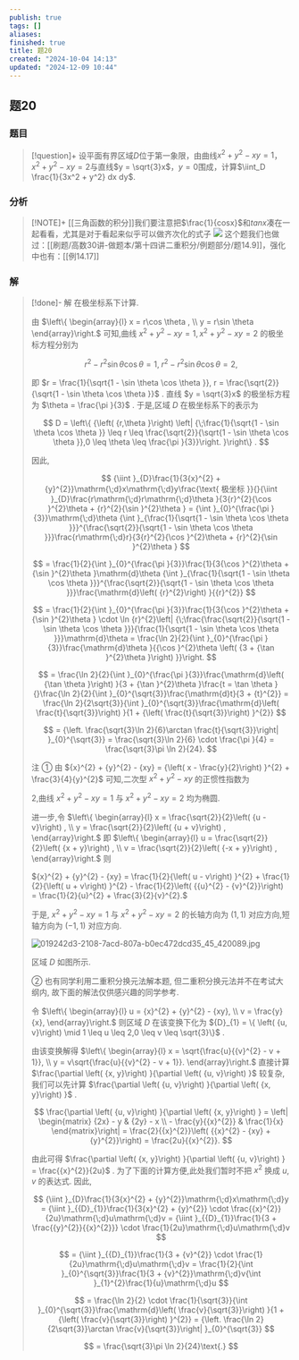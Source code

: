```yaml
---
publish: true
tags: []
aliases: 
finished: true
title: 题20
created: "2024-10-04 14:13"
updated: "2024-12-09 10:44"
---
```

## 题20
### 题目
> [!question]+
> 设平面有界区域$D$位于第一象限，由曲线$x^2 + y^2 - xy = 1$，$x^2 + y^2 - xy = 2$与直线$y = \sqrt{3}x$，$y = 0$围成，计算$\iint_D \frac{1}{3x^2 + y^2} dx dy$.
### 分析
> [!NOTE]+
> [[三角函数的积分]]我们要注意把$\frac{1}{cosx}$和$tanx$凑在一起看看，尤其是对于看起来似乎可以做齐次化的式子
> ![](https://img.hwenyi.live/202412091837764.webp)
> 这个题我们也做过：[[刷题/高数30讲-做题本/第十四讲二重积分/例题部分/题14.9]]，强化中也有：[[例14.17]]
### 解
> [!done]-
> 解 在极坐标系下计算.
> 
> 由 $\left\{ \begin{array}{l} x = r\cos \theta , \\ y = r\sin \theta \end{array}\right.$ 可知,曲线 ${x}^{2} + {y}^{2} - {xy} = 1,{x}^{2} + {y}^{2} - {xy} = 2$ 的极坐标方程分别为
> 
> $$
> {r}^{2} - {r}^{2}\sin \theta \cos \theta = 1,\;{r}^{2} - {r}^{2}\sin \theta \cos \theta = 2,
> $$
> 
> 即 $r = \frac{1}{\sqrt{1 - \sin \theta \cos \theta }}, r = \frac{\sqrt{2}}{\sqrt{1 - \sin \theta \cos \theta }}$ . 直线 $y = \sqrt{3}x$ 的极坐标方程为 $\theta = \frac{\pi }{3}$ . 于是,区域 $D$ 在极坐标系下的表示为
> 
> $$
> D = \left\{ {\left( {r,\theta }\right) \left| {\;\frac{1}{\sqrt{1 - \sin \theta \cos \theta }} \leq r \leq \frac{\sqrt{2}}{\sqrt{1 - \sin \theta \cos \theta }},0 \leq \theta \leq \frac{\pi }{3}}\right. }\right\} .
> $$
> 
> 因此,
> 
> $$
> {\iint }_{D}\frac{1}{3{x}^{2} + {y}^{2}}\mathrm{\;d}x\mathrm{\;d}y\frac{\text{ 极坐标 }}{}{\iint }_{D}\frac{r\mathrm{\;d}r\mathrm{\;d}\theta }{3{r}^{2}{\cos }^{2}\theta + {r}^{2}{\sin }^{2}\theta } = {\int }_{0}^{\frac{\pi }{3}}\mathrm{\;d}\theta {\int }_{\frac{1}{\sqrt{1 - \sin \theta \cos \theta }}}^{\frac{\sqrt{2}}{\sqrt{1 - \sin \theta \cos \theta }}}\frac{r\mathrm{\;d}r}{3{r}^{2}{\cos }^{2}\theta + {r}^{2}{\sin }^{2}\theta }
> $$
> 
> $$
> = \frac{1}{2}{\int }_{0}^{\frac{\pi }{3}}\frac{1}{3{\cos }^{2}\theta + {\sin }^{2}\theta }\mathrm{d}\theta {\int }_{\frac{1}{\sqrt{1 - \sin \theta \cos \theta }}}^{\frac{\sqrt{2}}{\sqrt{1 - \sin \theta \cos \theta }}}\frac{\mathrm{d}\left( {r}^{2}\right) }{{r}^{2}}
> $$
> 
> $$
> = \frac{1}{2}{\int }_{0}^{\frac{\pi }{3}}\frac{1}{3{\cos }^{2}\theta + {\sin }^{2}\theta } \cdot \ln {r}^{2}\left| {\;\frac{\frac{\sqrt{2}}{\sqrt{1 - \sin \theta \cos \theta }}}{\frac{1}{\sqrt{1 - \sin \theta \cos \theta }}}\mathrm{d}\theta = \frac{\ln 2}{2}{\int }_{0}^{\frac{\pi }{3}}\frac{\mathrm{d}\theta }{{\cos }^{2}\theta \left( {3 + {\tan }^{2}\theta }\right) }}\right.
> $$
> 
> $$
> = \frac{\ln 2}{2}{\int }_{0}^{\frac{\pi }{3}}\frac{\mathrm{d}\left( {\tan \theta }\right) }{3 + {\tan }^{2}\theta }\frac{t = \tan \theta }{}\frac{\ln 2}{2}{\int }_{0}^{\sqrt{3}}\frac{\mathrm{d}t}{3 + {t}^{2}} = \frac{\ln 2}{2\sqrt{3}}{\int }_{0}^{\sqrt{3}}\frac{\mathrm{d}\left( \frac{t}{\sqrt{3}}\right) }{1 + {\left( \frac{t}{\sqrt{3}}\right) }^{2}}
> $$
> 
> $$
> = {\left. \frac{\sqrt{3}\ln 2}{6}\arctan \frac{t}{\sqrt{3}}\right| }_{0}^{\sqrt{3}} = \frac{\sqrt{3}\ln 2}{6} \cdot \frac{\pi }{4} = \frac{\sqrt{3}\pi \ln 2}{24}.
> $$
> 
> 注 ① 由 ${x}^{2} + {y}^{2} - {xy} = {\left( x - \frac{y}{2}\right) }^{2} + \frac{3}{4}{y}^{2}$ 可知,二次型 ${x}^{2} + {y}^{2} - {xy}$ 的正惯性指数为
> 
> 2,曲线 ${x}^{2} + {y}^{2} - {xy} = 1$ 与 ${x}^{2} + {y}^{2} - {xy} = 2$ 均为椭圆.
> 
> 进一步,令 $\left\{ \begin{array}{l} x = \frac{\sqrt{2}}{2}\left( {u - v}\right) , \\ y = \frac{\sqrt{2}}{2}\left( {u + v}\right) , \end{array}\right.$ 即 $\left\{ \begin{array}{l} u = \frac{\sqrt{2}}{2}\left( {x + y}\right) , \\ v = \frac{\sqrt{2}}{2}\left( {-x + y}\right) , \end{array}\right.$ 则
> 
> ${x}^{2} + {y}^{2} - {xy} = \frac{1}{2}{\left( u - v\right) }^{2} + \frac{1}{2}{\left( u + v\right) }^{2} - \frac{1}{2}\left( {{u}^{2} - {v}^{2}}\right) = \frac{1}{2}{u}^{2} + \frac{3}{2}{v}^{2}.$
> 
> 于是, ${x}^{2} + {y}^{2} - {xy} = 1$ 与 ${x}^{2} + {y}^{2} - {xy} = 2$ 的长轴方向为 $\left( {1,1}\right)$ 对应方向,短轴方向为 $\left( {-1,1}\right)$ 对应方向.
> 
> ![019242d3-2108-7acd-807a-b0ec472dcd35_45_420089.jpg](https://img.hwenyi.live/202409302037339.webp)
> 
> 区域 $D$ 如图所示.
> 
> ② 也有同学利用二重积分换元法解本题, 但二重积分换元法并不在考试大纲内, 故下面的解法仅供感兴趣的同学参考.
> 
> 令 $\left\{ \begin{array}{l} u = {x}^{2} + {y}^{2} - {xy}, \\ v = \frac{y}{x}, \end{array}\right.$ 则区域 $D$ 在该变换下化为 ${D}_{1} = \{ \left( {u, v}\right) \mid 1 \leq u \leq 2,0 \leq v \leq \sqrt{3}\}$ .
> 
> 由该变换解得 $\left\{ \begin{array}{l} x = \sqrt{\frac{u}{{v}^{2} - v + 1}}, \\ y = v\sqrt{\frac{u}{{v}^{2} - v + 1}}. \end{array}\right.$ 直接计算 $\frac{\partial \left( {x, y}\right) }{\partial \left( {u, v}\right) }$ 较复杂,我们可以先计算 $\frac{\partial \left( {u, v}\right) }{\partial \left( {x, y}\right) }$ .
> 
> $$
> \frac{\partial \left( {u, v}\right) }{\partial \left( {x, y}\right) } = \left| \begin{matrix} {2x} - y & {2y} - x \\ - \frac{y}{{x}^{2}} & \frac{1}{x} \end{matrix}\right| = \frac{2}{{x}^{2}}\left( {{x}^{2} - {xy} + {y}^{2}}\right) = \frac{2u}{{x}^{2}}.
> $$
> 
> 由此可得 $\frac{\partial \left( {x, y}\right) }{\partial \left( {u, v}\right) } = \frac{{x}^{2}}{2u}$ . 为了下面的计算方便,此处我们暂时不把 ${x}^{2}$ 换成 $u, v$ 的表达式. 因此,
> 
> $$
> {\iint }_{D}\frac{1}{3{x}^{2} + {y}^{2}}\mathrm{\;d}x\mathrm{\;d}y = {\iint }_{{D}_{1}}\frac{1}{3{x}^{2} + {y}^{2}} \cdot \frac{{x}^{2}}{2u}\mathrm{\;d}u\mathrm{\;d}v = {\iint }_{{D}_{1}}\frac{1}{3 + \frac{{y}^{2}}{{x}^{2}}} \cdot \frac{1}{2u}\mathrm{\;d}u\mathrm{\;d}v
> $$
> 
> $$
> = {\iint }_{{D}_{1}}\frac{1}{3 + {v}^{2}} \cdot \frac{1}{2u}\mathrm{\;d}u\mathrm{\;d}v = \frac{1}{2}{\int }_{0}^{\sqrt{3}}\frac{1}{3 + {v}^{2}}\mathrm{\;d}v{\int }_{1}^{2}\frac{1}{u}\mathrm{\;d}u
> $$
> 
> $$
> = \frac{\ln 2}{2} \cdot \frac{1}{\sqrt{3}}{\int }_{0}^{\sqrt{3}}\frac{\mathrm{d}\left( \frac{v}{\sqrt{3}}\right) }{1 + {\left( \frac{v}{\sqrt{3}}\right) }^{2}} = {\left. \frac{\ln 2}{2\sqrt{3}}\arctan \frac{v}{\sqrt{3}}\right| }_{0}^{\sqrt{3}}
> $$
> 
> $$
> = \frac{\sqrt{3}\pi \ln 2}{24}\text{.}
> $$